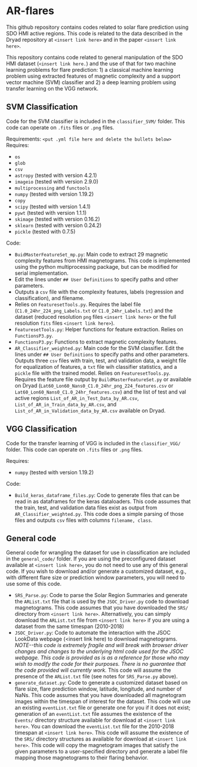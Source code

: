 # AR-flares
This github repository contains codes related to solar flare prediction using SDO HMI active regions.  This code is related to the data described in the Dryad repository at `<insert link here>` and in the paper `<insert link here>`.

This repository contains code related to general manipulation of the SDO HMI dataset (`<insert link here.`) and the use of that for two machine learning problems for flare prediction: 1) a classical machine learning problem using extracted features of magnetic complexity and a support vector machine (SVM) classifier and 2) a deep learning problem using transfer learning on the VGG network.

## SVM Classification
Code for the SVM classifier is included in the `classifier_SVM/` folder.  This code can operate on `.fits` files or `.png` files. 

Requirements: `<put .yml file here and delete the bullets below>`
Requires:
 - `os`
 - `glob`
 - `csv`
 - `astropy` (tested with version 4.2.1)
 - `imageio` (tested with version 2.9.0)
 - `multiprocessing` and `functools`
 - `numpy` (tested with version 1.19.2)
 - `copy`
 - `scipy` (tested with version 1.4.1)
 - `pywt` (tested with version 1.1.1)
 - `skimage` (tested with version 0.16.2)
 - `sklearn` (tested with version 0.24.2)
 - `pickle` (tested with 0.7.5)

Code:
 - `BuidMasterFeatureSet_mp.py`: Main code to extract 29 magnetic complexity features from HMI magnetograms.  This code is implemented using the python multiprocessing package, but can be modified for serial implementation.
  - Edit the lines under `## User Definitions` to specify paths and other parameters.  
  - Outputs a `csv` file with the complexity features, labels (regression and classification), and filename.  
  - Relies on `FeaturesetTools.py`.  Requires the label file (`C1.0_24hr_224_png_Labels.txt` or `C1.0_24hr_Labels.txt`) and the dataset (reduced resolution `png` files `<insert link here>` or the full resolution `fits` files `<insert link here>`).  
 - `FeaturesetTools.py`: Helper functions for feature extraction.  Relies on `FunctionsP3.py`.
 - `FunctionsP3.py`: Functions to extract magnetic complexity features.
 - `AR_Classifier_weighted.py`: Main code for the SVM classifier.  Edit the lines under `## User Definitions` to specify paths and other parameters.  Outputs three `csv` files with train, test, and validation data, a weight file for equalization of features, a `txt` file wih classifier statistics, and a `pickle` file with the trained model.  Relies on `FeaturesetTools.py`.  Requires the feature file output by `BuildMasterFeatureSet.py` or available on Dryad (`Lat60_Lon60_Nans0_C1.0_24hr_png_224_features.csv` or `Lat60_Lon60_Nans0_C1.0_24hr_features.csv`) and the list of test and val active regions `List_of_AR_in_Test_Data_by_AR.csv`, `List_of_AR_in_Train_data_by_AR.csv`, and `List_of_AR_in_Validation_data_by_AR.csv` available on Dryad.
 
## VGG Classification
Code for the transfer learning of VGG is included in the `classifier_VGG/` folder.  This code can operate on `.fits` files or `.png` files.

Requires:
 - `numpy` (tested with version 1.19.2)
 
Code:
 - `Build_keras_dataframe_files.py`: Code to generate files that can be read in as dataframes for the keras dataloaders.  This code assumes that the train, test, and validation data files exist as output from `AR_Classifier_weighted.py`.  This code does a simple parsing of those files and outputs `csv` files with columns `filename, class`.  

## General code
General code for wrangling the dataset for use in classification are included in the `general_code/` folder.  If you are using the preconfigured dataset available at `<insert link here>`, you do not need to use any of this general code.  If you wish to download and/or generate a customized dataset, e.g., with different flare size or prediction window parameters, you will need to use some of this code.
 - `SRS_Parse.py`: Code to parse the Solar Region Summaries and generate the `ARList.txt` file that is used by the `JSOC_Driver.py` code to download magnetograms.  This code assumes that you have downloaded the `SRS/` directory from `<insert link here>`.  Alternatively, you can simply download the `ARList.txt` file from `<insert link here>` if you are using a dataset from the same timespan (2010-2018)
 - `JSOC_Driver.py`: Code to automate the interaction with the JSOC LookData webpage (<insert link here) to download magnetograms.  *NOTE--this code is extremely fragile and will break with browser driver changes and changes to the underlying html code used for the JSOC webpage.  This code is provided as is as a reference for those who may wish to modify the code for their purposes.  There is no guarantee that the code provided will currently work.*  This code will assume the presence of the `ARList.txt` file (see notes for `SRS_Parse.py` above).
 - `generate_dataset.py`: Code to generate a customized dataset based on flare size, flare prediction window, latitude, longitude, and number of NaNs.  This code assumes that you have downloaded all magnetogram images within the timespan of interest for the dataset.  This code will use an existing `eventList.txt` file or generate one for you if it does not exist; generation of an `eventList.txt` file assumes the existence of the `Events/` directory structure available for download at `<insert link here>`. You can download the `eventList.txt` file for the 2010-2018 timespan at `<insert link here>`.  This code will assume the existence of the `SRS/` directory structures as available for download at `<insert link here>`.  This code will copy the magnetogram images that satisfy the given parameters to a user-specified directory and generate a label file mapping those magnetograms to their flaring behavior.  
